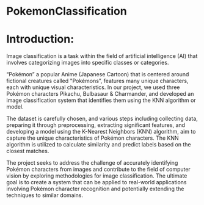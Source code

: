 # PokemonClassification
<h1><b>Introduction:</b></h1>
Image classification is a task within the field of artificial intelligence (AI) that involves categorizing images into specific classes or categories.

“Pokémon” a popular Anime (Japanese Cartoon) that is centered around fictional creatures called "Pokémons”, features many unique characters, each with unique visual characteristics. In our project, we used three Pokémon characters Pikachu, Bulbasaur & Charmander, and developed an image classification system that identifies them using the KNN algorithm or model.

The dataset is carefully chosen, and various steps including collecting data, preparing it through preprocessing, extracting significant features, and developing a model using the K-Nearest Neighbors (KNN) algorithm, aim to capture the unique characteristics of Pokémon characters. The KNN algorithm is utilized to calculate similarity and predict labels based on the closest matches.


The project seeks to address the challenge of accurately identifying Pokémon characters from images and contribute to the field of computer vision by exploring methodologies for image classification. The ultimate goal is to create a system that can be applied to real-world applications involving Pokémon character recognition and potentially extending the techniques to similar domains.
